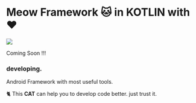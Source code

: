 # Meow Framework 🐱 in KOTLIN with ♥

![](https://github.com/oneHamidreza/MeowFramework/raw/master/Resources/logo_meow_framework.png)

Coming Soon !!! 
### developing.

Android Framework with most useful tools.

🐈 This **CAT** can help you to develop code better. just trust it.
